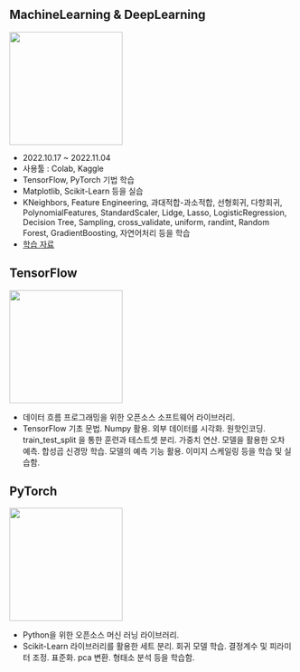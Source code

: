 ## **MachineLearning & DeepLearning**
<img src="https://user-images.githubusercontent.com/115764991/203688187-f0336bef-971d-4878-8e1f-4785fc14eb34.jpg" width="200" height="200">

- 2022.10.17 ~ 2022.11.04
- 사용툴 : Colab, Kaggle
- TensorFlow, PyTorch 기법 학습
- Matplotlib, Scikit-Learn 등을 실습
- KNeighbors, Feature Engineering, 과대적합-과소적합, 선형회귀, 다항회귀, PolynomialFeatures, StandardScaler, Lidge, Lasso, LogisticRegression, Decision Tree, Sampling, cross_validate, uniform, randint, Random Forest, GradientBoosting, 자연어처리 등을 학습
- [학습 자료](Colab)

## **TensorFlow**
<img src="https://upload.wikimedia.org/wikipedia/commons/thumb/a/ab/TensorFlow_logo.svg/1200px-TensorFlow_logo.svg.png" width="200" height="200">

- 데이터 흐름 프로그래밍을 위한 오픈소스 소프트웨어 라이브러리.
- TensorFlow 기초 문법. Numpy 활용. 외부 데이터를 시각화. 원핫인코딩. train_test_split 을 통한 훈련과 테스트셋 분리. 가중치 연산. 모델을 활용한 오차 예측. 합성곱 신경망 학습. 모델의 예측 기능 활용. 이미지 스케일링 등을 학습 및 실습함.

## **PyTorch**
<img src="https://cdn.aitimes.com/news/photo/202209/146737_154563_1651.png" width="200" height="200">

- Python을 위한 오픈소스 머신 러닝 라이브러리.
- Scikit-Learn 라이브러리를 활용한 세트 분리. 회귀 모델 학습. 결정계수 및 피라미터 조정. 표준화. pca 변환. 형태소 분석 등을 학습함.